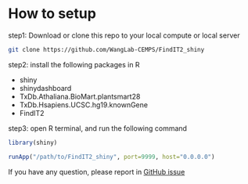 
# How to setup

step1: Download or clone this repo to your local compute or local server

```bash
git clone https://github.com/WangLab-CEMPS/FindIT2_shiny
```


step2: install the following packages in R

- shiny
- shinydashboard
- TxDb.Athaliana.BioMart.plantsmart28
- TxDb.Hsapiens.UCSC.hg19.knownGene
- FindIT2

step3: open R terminal, and run the following command

```R
library(shiny)

runApp("/path/to/FindIT2_shiny", port=9999, host="0.0.0.0")
```


If you have any question, please report in [GitHub issue](https://github.com/WangLab-CEMPS/FindIT2_shiny/issues)